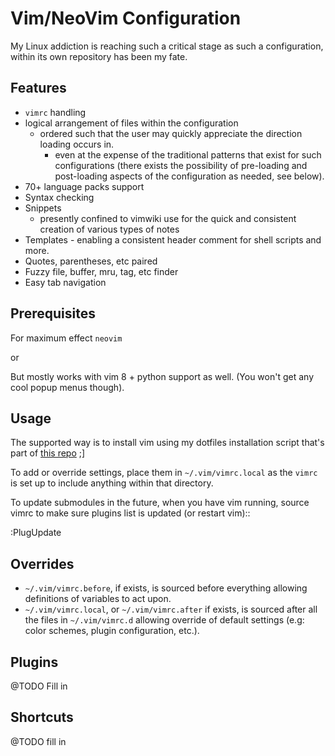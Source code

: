 # Vim/NeoVim Configuration

My Linux addiction is reaching such a critical stage as such a configuration, within its own repository has been my fate.



## Features

* ``vimrc`` handling
* logical arrangement of files within the configuration
    * ordered such that the user may quickly appreciate the direction loading occurs in.
      * even at the expense of the traditional patterns that exist for such configurations (there exists the possibility of pre-loading and post-loading aspects of the configuration as needed, see below).
* 70+ language packs support
* Syntax checking
* Snippets
    * presently confined to vimwiki use for the quick and consistent creation of various types of notes
* Templates - enabling a consistent header comment for shell scripts and more.
* Quotes, parentheses, etc paired
* Fuzzy file, buffer, mru, tag, etc finder
* Easy tab navigation

## Prerequisites

For maximum effect `neovim`

or

But mostly works with vim 8 + python support as well. (You won't get any cool popup menus though).

## Usage

The supported way is to install vim using my dotfiles installation script that's part of [this repo](https://github.com/Thomashighbaugh/dotfiles) ;]


To add or override settings, place them in ``~/.vim/vimrc.local`` as the ``vimrc`` is set up to include anything within that directory.

To update submodules in the future, when you have vim running, source vimrc to
make sure plugins list is updated (or restart vim)::

:PlugUpdate



## Overrides

* ``~/.vim/vimrc.before``, if exists, is sourced before everything allowing
definitions of variables to act upon.
* ``~/.vim/vimrc.local``, or ``~/.vim/vimrc.after`` if exists, is sourced after all
the files in ``~/.vim/vimrc.d`` allowing override of default settings (e.g:
color schemes, plugin configuration, etc.).

## Plugins
@TODO Fill in


## Shortcuts
@TODO fill in
